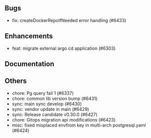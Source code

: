 ## Bugs
- fix: createDockerRepoIfNeeded error handling (#6433)
## Enhancements
- feat: migrate external argo cd application (#6303)
## Documentation
## Others
- chore: Pg query fail 1 (#6337)
- chore: common lib version bump (#6431)
- sync: main sync develop (#6430)
- sync: vendor update in main (#6429)
- sync: Release candidate v0.30.0 (#6427)
- chore: Gitops migration api modifications (#6423)
- misc: fixed misplaced envfrom key in multi-arch postgresql.yaml (#6424)
